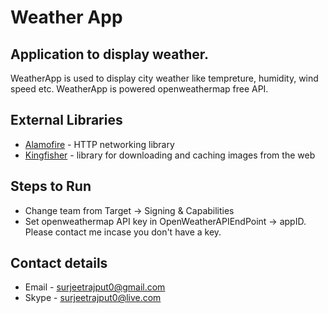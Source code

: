 # Weather App
## Application to display weather.


WeatherApp is used to display city weather like tempreture, humidity, wind speed etc.
WeatherApp is powered openweathermap free API.

## External Libraries 
- [Alamofire](https://github.com/Alamofire/Alamofire) - HTTP networking library
- [Kingfisher](https://github.com/onevcat/Kingfisher) - library for downloading and caching images from the web 

## Steps to Run

- Change team from Target -> Signing & Capabilities
- Set openweathermap API key in OpenWeatherAPIEndPoint -> appID. Please contact me incase you don't have a key.


## Contact details
- Email - surjeetrajput0@gmail.com
- Skype - surjeetrajput0@live.com

